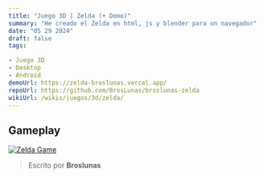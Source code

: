 ```yaml
---
title: "Juego 3D | Zelda (+ Demo)"
summary: "He creado el Zelda en html, js y blender para un navegador"
date: "05 29 2024"
draft: false
tags:

- Juego 3D
- Desktop
- Android
demoUrl: https://zelda-broslunas.vercel.app/
repoUrl: https://github.com/BrosLunas/broslunas-zelda
wikiUrl: /wikis/juegos/3d/zelda/
---
```


## Gameplay
[![Zelda Game](/assets/img/games/zelda.png)](/assets/video/gameplay/zelda.mp4)

> Escrito por **Broslunas**